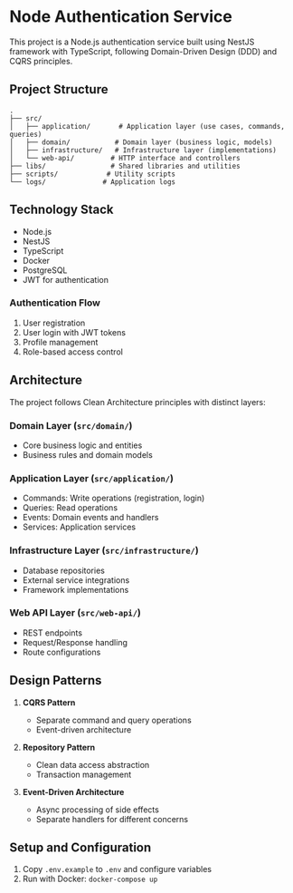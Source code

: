 # Node Authentication Service

This project is a Node.js authentication service built using NestJS framework with TypeScript, following Domain-Driven Design (DDD) and CQRS principles.

## Project Structure

```
.
├── src/
│   ├── application/       # Application layer (use cases, commands, queries)
│   ├── domain/           # Domain layer (business logic, models)
│   ├── infrastructure/   # Infrastructure layer (implementations)
│   └── web-api/         # HTTP interface and controllers
├── libs/                # Shared libraries and utilities
├── scripts/            # Utility scripts
└── logs/              # Application logs
```

## Technology Stack

- Node.js
- NestJS
- TypeScript
- Docker
- PostgreSQL
- JWT for authentication

### Authentication Flow
1. User registration
2. User login with JWT tokens
3. Profile management
4. Role-based access control

## Architecture

The project follows Clean Architecture principles with distinct layers:

### Domain Layer (`src/domain/`)
- Core business logic and entities
- Business rules and domain models

### Application Layer (`src/application/`)
- Commands: Write operations (registration, login)
- Queries: Read operations
- Events: Domain events and handlers
- Services: Application services

### Infrastructure Layer (`src/infrastructure/`)
- Database repositories
- External service integrations
- Framework implementations

### Web API Layer (`src/web-api/`)
- REST endpoints
- Request/Response handling
- Route configurations

## Design Patterns

1. **CQRS Pattern**
   - Separate command and query operations
   - Event-driven architecture

2. **Repository Pattern**
   - Clean data access abstraction
   - Transaction management

3. **Event-Driven Architecture**
   - Async processing of side effects
   - Separate handlers for different concerns

## Setup and Configuration

1. Copy `.env.example` to `.env` and configure variables
2. Run with Docker: `docker-compose up`
